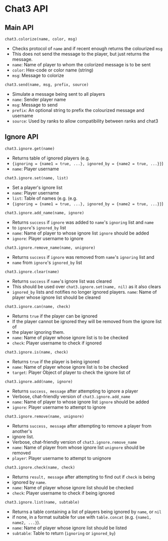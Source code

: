 Chat3 API
=========

Main API
--------

`chat3.colorize(name, color, msg)`

* Checks protocol of `name` and if recent enough returns the colourized `msg`
* This does not send the message to the player, but just returns the message.
* `name`: Name of player to whom the colorized message is to be sent
* `color`: Hex-code or color name (string)
* `msg`: Message to colorize

`chat3.send(name, msg, prefix, source)`

* Simulate a message being sent to all players
* `name`: Sender player name
* `msg`: Message to send
* `prefix`: An optional string to prefix the colourized message and username
* `source`: Used by ranks to allow compatibility between ranks and chat3

Ignore API
----------

`chat3.ignore.get(name)`

* Returns table of ignored players (e.g.
* `{ignoring = {name1 = true, ...}, ignored_by = {name2 = true, ...}}`)
* `name`: Player username

`chat3.ignore.set(name, list)`

* Set a player's ignore list
* `name`: Player username
* `list`: Table of names (e.g. (e.g.
* `{ignoring = {name1 = true, ...}, ignored_by = {name2 = true, ...}}`)

`chat3.ignore.add_name(name, ignore)`

* Returns `success` if `ignore` was added to `name`'s `ignoring` list and `name`
* to `ignore`'s `ignored_by` list
* `name`: Name of player to whose ignore list `ignore` should be added
* `ignore`: Player username to ignore

`chat3.ignore.remove_name(name, unignore)`

* Returns `success` if `ignore` was removed from `name`'s `ignoring` list and
* `name` from `ignore`'s `ignored_by` list

`chat3.ignore.clear(name)`

* Returns `success` if `name`'s ignore list was cleared
* This should be used over `chat3.ignore.set(name, nil)` as it also clears
* `ignored_by` lists and notifies no longer ignored players.
`name`: Name of player whose ignore list should be cleared

`chat3.ignore.can(name, check)`

* Returns `true` if the player can be ignored
* If the player cannot be ignored they will be removed from the ignore list of
* the player ignoring them.
* `name`: Name of player whose ignore list is to be checked
* `check`: Player username to check if ignored

`chat3.ignore.is(name, check)`

* Returns `true` if the player is being ignored
* `name`: Name of player whose ignore list is to be checked
* `target`: Player Object of player to check the ignore list of

`chat3.ignore.add(name, ignore)`

* Returns `success, message` after attempting to ignore a player
* Verbose, chat-friendly version of `chat3.ignore.add_name`
* `name`: Name of player to whose ignore list `ignore` should be added
* `ignore`: Player username to attempt to ignore

`chat3.ignore.remove(name, unignore)`

* Returns `success, message` after attempting to remove a player from another's
* ignore list.
* Verbose, chat-friendly version of `chat3.ignore.remove_name`
* `name`: Name of player from whose ignore list `unignore` should be removed
* `player`: Player username to attempt to unignore

`chat3.ignore.check(name, check)`

* Returns `result, message` after attempting to find out if `check` is being
* ignored by `name`.
* `name`: Name of player whose ignore list should be checked
* `check`: Player username to check if being ignored

`chat3.ignore.list(name, subtable)`

* Returns a table containing a list of players being ignored by `name`, or `nil`
* if none, in a format suitable for use with `table.concat` (e.g. `{name1, name2, ...}`).
* `name`: Name of player whose ignore list should be listed
* `subtable`: Table to return (`ignoring` or `ignored_by`)
